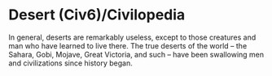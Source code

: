 # Desert (Civ6)/Civilopedia

In general, deserts are remarkably useless, except to those creatures and man who have learned to live there. The true deserts of the world – the Sahara, Gobi, Mojave, Great Victoria, and such – have been swallowing men and civilizations since history began.